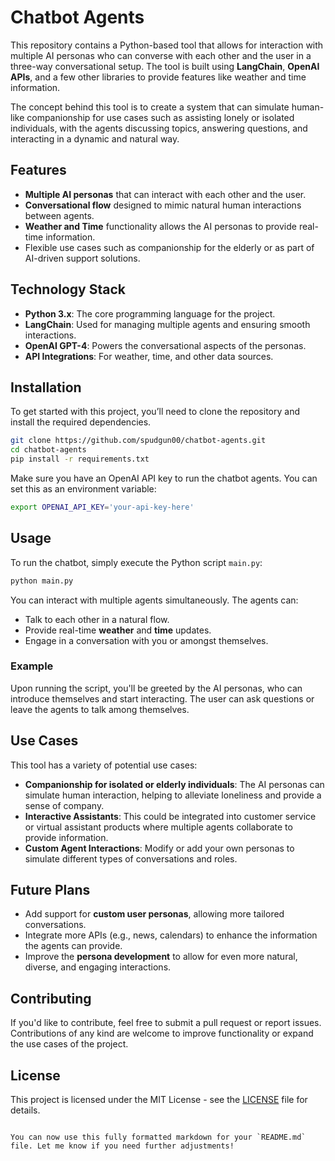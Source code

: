 # Chatbot Agents

This repository contains a Python-based tool that allows for interaction with multiple AI personas who can converse with each other and the user in a three-way conversational setup. The tool is built using **LangChain**, **OpenAI APIs**, and a few other libraries to provide features like weather and time information.

The concept behind this tool is to create a system that can simulate human-like companionship for use cases such as assisting lonely or isolated individuals, with the agents discussing topics, answering questions, and interacting in a dynamic and natural way.

## Features
- **Multiple AI personas** that can interact with each other and the user.
- **Conversational flow** designed to mimic natural human interactions between agents.
- **Weather and Time** functionality allows the AI personas to provide real-time information.
- Flexible use cases such as companionship for the elderly or as part of AI-driven support solutions.

## Technology Stack
- **Python 3.x**: The core programming language for the project.
- **LangChain**: Used for managing multiple agents and ensuring smooth interactions.
- **OpenAI GPT-4**: Powers the conversational aspects of the personas.
- **API Integrations**: For weather, time, and other data sources.

## Installation
To get started with this project, you’ll need to clone the repository and install the required dependencies.

```bash
git clone https://github.com/spudgun00/chatbot-agents.git
cd chatbot-agents
pip install -r requirements.txt
```

Make sure you have an OpenAI API key to run the chatbot agents. You can set this as an environment variable:

```bash
export OPENAI_API_KEY='your-api-key-here'
```

## Usage
To run the chatbot, simply execute the Python script `main.py`:

```bash
python main.py
```

You can interact with multiple agents simultaneously. The agents can:
- Talk to each other in a natural flow.
- Provide real-time **weather** and **time** updates.
- Engage in a conversation with you or amongst themselves.

### Example
Upon running the script, you'll be greeted by the AI personas, who can introduce themselves and start interacting. The user can ask questions or leave the agents to talk among themselves.

## Use Cases
This tool has a variety of potential use cases:
- **Companionship for isolated or elderly individuals**: The AI personas can simulate human interaction, helping to alleviate loneliness and provide a sense of company.
- **Interactive Assistants**: This could be integrated into customer service or virtual assistant products where multiple agents collaborate to provide information.
- **Custom Agent Interactions**: Modify or add your own personas to simulate different types of conversations and roles.

## Future Plans
- Add support for **custom user personas**, allowing more tailored conversations.
- Integrate more APIs (e.g., news, calendars) to enhance the information the agents can provide.
- Improve the **persona development** to allow for even more natural, diverse, and engaging interactions.

## Contributing
If you'd like to contribute, feel free to submit a pull request or report issues. Contributions of any kind are welcome to improve functionality or expand the use cases of the project.

## License
This project is licensed under the MIT License - see the [LICENSE](LICENSE) file for details.
```

You can now use this fully formatted markdown for your `README.md` file. Let me know if you need further adjustments!
